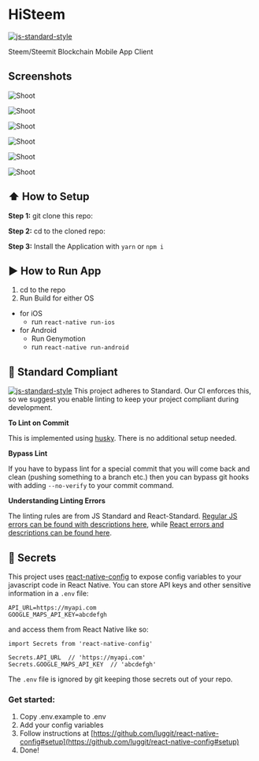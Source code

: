#  HiSteem

[![js-standard-style](https://img.shields.io/badge/code%20style-standard-brightgreen.svg?style=flat)](http://standardjs.com/)

Steem/Steemit Blockchain Mobile App Client

## Screenshots

![Shoot](https://raw.githubusercontent.com/Cengkaruk/HiSteem/master/screenshots/11.14.10.jpg)

![Shoot](https://raw.githubusercontent.com/Cengkaruk/HiSteem/master/screenshots/11.14.15.jpg)

![Shoot](https://raw.githubusercontent.com/Cengkaruk/HiSteem/master/screenshots/11.14.19.jpg)

![Shoot](https://raw.githubusercontent.com/Cengkaruk/HiSteem/master/screenshots/11.14.23.jpg)

![Shoot](https://raw.githubusercontent.com/Cengkaruk/HiSteem/master/screenshots/11.14.27.jpg)

![Shoot](https://raw.githubusercontent.com/Cengkaruk/HiSteem/master/screenshots/11.14.34.jpg)

## :arrow_up: How to Setup

**Step 1:** git clone this repo:

**Step 2:** cd to the cloned repo:

**Step 3:** Install the Application with `yarn` or `npm i`


## :arrow_forward: How to Run App

1. cd to the repo
2. Run Build for either OS
  * for iOS
    * run `react-native run-ios`
  * for Android
    * Run Genymotion
    * run `react-native run-android`

## :no_entry_sign: Standard Compliant

[![js-standard-style](https://cdn.rawgit.com/feross/standard/master/badge.svg)](https://github.com/feross/standard)
This project adheres to Standard.  Our CI enforces this, so we suggest you enable linting to keep your project compliant during development.

**To Lint on Commit**

This is implemented using [husky](https://github.com/typicode/husky). There is no additional setup needed.

**Bypass Lint**

If you have to bypass lint for a special commit that you will come back and clean (pushing something to a branch etc.) then you can bypass git hooks with adding `--no-verify` to your commit command.

**Understanding Linting Errors**

The linting rules are from JS Standard and React-Standard.  [Regular JS errors can be found with descriptions here](http://eslint.org/docs/rules/), while [React errors and descriptions can be found here](https://github.com/yannickcr/eslint-plugin-react).

## :closed_lock_with_key: Secrets

This project uses [react-native-config](https://github.com/luggit/react-native-config) to expose config variables to your javascript code in React Native. You can store API keys
and other sensitive information in a `.env` file:

```
API_URL=https://myapi.com
GOOGLE_MAPS_API_KEY=abcdefgh
```

and access them from React Native like so:

```
import Secrets from 'react-native-config'

Secrets.API_URL  // 'https://myapi.com'
Secrets.GOOGLE_MAPS_API_KEY  // 'abcdefgh'
```

The `.env` file is ignored by git keeping those secrets out of your repo.

### Get started:
1. Copy .env.example to .env
2. Add your config variables
3. Follow instructions at [https://github.com/luggit/react-native-config#setup](https://github.com/luggit/react-native-config#setup)
4. Done!
